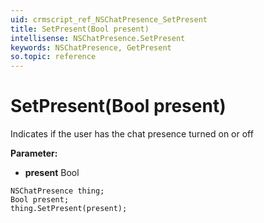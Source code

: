 ```yaml
---
uid: crmscript_ref_NSChatPresence_SetPresent
title: SetPresent(Bool present)
intellisense: NSChatPresence.SetPresent
keywords: NSChatPresence, GetPresent
so.topic: reference
---
```


# SetPresent(Bool present)

Indicates if the user has the chat presence turned on or off

**Parameter:** 
* **present** Bool

```crmscript
NSChatPresence thing;
Bool present;
thing.SetPresent(present);
```


